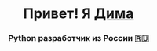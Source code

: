 <h1 align="center">Привет! Я <a href="https://daniilshat.ru/" target="_blank">Дима</a> 
<h3 align="center">Python разработчик из России 🇷🇺</h3>

